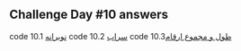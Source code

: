## Challenge Day #10 answers

code 10.1 [نوبرانه](https://quera.org/problemset/104588/)
code 10.2 [سراب](https://quera.org/problemset/4067/)
code 10.3[طول و مجموع ارقام](https://quera.org/problemset/276/)
